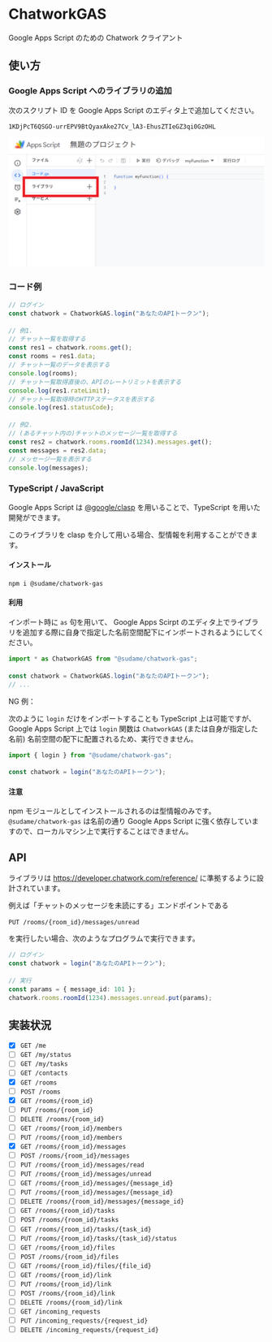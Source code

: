 # ChatworkGAS

Google Apps Script のための Chatwork クライアント

## 使い方

### Google Apps Script へのライブラリの追加

次のスクリプト ID を Google Apps Script のエディタ上で追加してください。

```
1KDjPcT6QSGO-urrEPV9BtQyaxAke27Cv_lA3-EhusZTIeGZ3qi0GzOHL
```

![Google Apps Scriptのエディタ上の左側に、「コード」や「サービス」と並んで「ライブラリ」のボタンがあります。](docs/add_library_on_gas.png)

### コード例

```js
// ログイン
const chatwork = ChatworkGAS.login("あなたのAPIトークン");

// 例1.
// チャット一覧を取得する
const res1 = chatwork.rooms.get();
const rooms = res1.data;
// チャット一覧のデータを表示する
console.log(rooms);
// チャット一覧取得直後の、APIのレートリミットを表示する
console.log(res1.rateLimit);
// チャット一覧取得時のHTTPステータスを表示する
console.log(res1.statusCode);

// 例2.
// (あるチャット内の)チャットのメッセージ一覧を取得する
const res2 = chatwork.rooms.roomId(1234).messages.get();
const messages = res2.data;
// メッセージ一覧を表示する
console.log(messages);
```

### TypeScript / JavaScript

Google Apps Script は [@google/clasp](https://github.com/google/clasp) を用いることで、TypeScript を用いた開発ができます。

このライブラリを clasp を介して用いる場合、型情報を利用することができます。

#### インストール

```
npm i @sudame/chatwork-gas
```

#### 利用

インポート時に `as` 句を用いて、 Google Apps Scirpt のエディタ上でライブラリを追加する際に自身で指定した名前空間配下にインポートされるようにしてください。

```ts
import * as ChatworkGAS from "@sudame/chatwork-gas";

const chatwork = ChatworkGAS.login("あなたのAPIトークン");
// ...
```

NG 例：

次のように `login` だけをインポートすることも TypeScript 上は可能ですが、 Google Apps Script 上では `login` 関数は `ChatworkGAS` (または自身が指定した名前) 名前空間の配下に配置されるため、実行できません。

```ts
import { login } from "@sudame/chatwork-gas";

const chatwork = login("あなたのAPIトークン");
```

#### 注意

npm モジュールとしてインストールされるのは型情報のみです。 `@sudame/chatwork-gas` は名前の通り Google Apps Script に強く依存していますので、ローカルマシン上で実行することはできません。

## API

ライブラリは https://developer.chatwork.com/reference/ に準拠するように設計されています。

例えば「チャットのメッセージを未読にする」エンドポイントである

`PUT /rooms/{room_id}/messages/unread`

を実行したい場合、次のようなプログラムで実行できます。

```ts
// ログイン
const chatwork = login("あなたのAPIトークン");

// 実行
const params = { message_id: 101 };
chatwork.rooms.roomId(1234).messages.unread.put(params);
```

## 実装状況

- [x] `GET /me`
- [ ] `GET /my/status`
- [ ] `GET /my/tasks`
- [ ] `GET /contacts`
- [x] `GET /rooms`
- [ ] `POST /rooms`
- [x] `GET /rooms/{room_id}`
- [ ] `PUT /rooms/{room_id}`
- [ ] `DELETE /rooms/{room_id}`
- [ ] `GET /rooms/{room_id}/members`
- [ ] `PUT /rooms/{room_id}/members`
- [x] `GET /rooms/{room_id}/messages`
- [ ] `POST /rooms/{room_id}/messages`
- [ ] `PUT /rooms/{room_id}/messages/read`
- [ ] `PUT /rooms/{room_id}/messages/unread`
- [ ] `GET /rooms/{room_id}/messages/{message_id}`
- [ ] `PUT /rooms/{room_id}/messages/{message_id}`
- [ ] `DELETE /rooms/{room_id}/messages/{message_id}`
- [ ] `GET /rooms/{room_id}/tasks`
- [ ] `POST /rooms/{room_id}/tasks`
- [ ] `GET /rooms/{room_id}/tasks/{task_id}`
- [ ] `PUT /rooms/{room_id}/tasks/{task_id}/status`
- [ ] `GET /rooms/{room_id}/files`
- [ ] `POST /rooms/{room_id}/files`
- [ ] `GET /rooms/{room_id}/files/{file_id}`
- [ ] `GET /rooms/{room_id}/link`
- [ ] `PUT /rooms/{room_id}/link`
- [ ] `POST /rooms/{room_id}/link`
- [ ] `DELETE /rooms/{room_id}/link`
- [ ] `GET /incoming_requests`
- [ ] `PUT /incoming_requests/{request_id}`
- [ ] `DELETE /incoming_requests/{request_id}`
